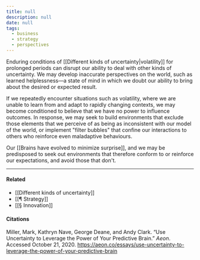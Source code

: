 ```yaml
---
title: null
description: null
date: null
tags:
  - business
  - strategy
  - perspectives
---
```


Enduring conditions of [[Different kinds of uncertainty|volatility]] for prolonged periods can disrupt our ability to deal with other kinds of uncertainty. We may develop inaccurate perspectives on the world, such as learned helplessness—a state of mind in which we doubt our ability to bring about the desired or expected result.

If we repeatedly encounter situations such as volatility, where we are unable to learn from and adapt to rapidly changing contexts, we may become conditioned to believe that we have no power to influence outcomes. In response, we may seek to build environments that exclude those elements that we perceive of as being as inconsistent with our model of the world, or implement "filter bubbles" that confine our interactions to others who reinforce even maladaptive behaviours.

Our [[Brains have evolved to minimize surprise]], and we may be predisposed to seek out environments that therefore conform to or reinforce our expectations, and avoid those that don't.

---

#### Related

- [[Different kinds of uncertainty]]
- [[¶ Strategy]]
- [[§ Innovation]]

#### Citations

Miller, Mark, Kathryn Nave, George Deane, and Andy Clark. “Use Uncertainty to Leverage the Power of Your Predictive Brain.” _Aeon_. Accessed October 21, 2020. https://aeon.co/essays/use-uncertainty-to-leverage-the-power-of-your-predictive-brain
